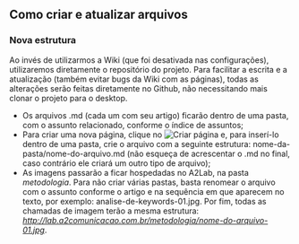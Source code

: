 ## Como criar e atualizar arquivos

### Nova estrutura

Ao invés de utilizarmos a Wiki (que foi desativada nas configurações), utilizaremos diretamente o repositório do projeto.
Para facilitar a escrita e a atualização (também evitar bugs da Wiki com as páginas), todas as alterações serão feitas diretamente no Github, não necessitando mais clonar o projeto para o desktop.

* Os arquivos .md (cada um com seu artigo) ficarão dentro de uma pasta, com o assunto relacionado, conforme o índice de assuntos;
* Para criar uma nova página, clique no ![Criar página](http://lab.a2comunicacao.com.br/metodologia/como-criar-e-atualizar-arquivos.png) e, para inserí-lo dentro de uma pasta, crie o arquivo com a seguinte estrutura: nome-da-pasta/nome-do-arquivo.md (não esqueça de acrescentar o .md no final, caso contrário ele criará um outro tipo de arquivo);
* As imagens passarão a ficar hospedadas no A2Lab, na pasta _metodologia_. Para não criar várias pastas, basta renomear o arquivo com o assunto conforme o artigo e na sequência em que aparecem no texto, por exemplo: analise-de-keywords-01.jpg. Por fim, todas as chamadas de imagem terão a mesma estrutura: _http://lab.a2comunicacao.com.br/metodologia/nome-do-arquivo-01.jpg_.
